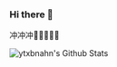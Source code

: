 ### Hi there 👋

<!--
**ytxbnahn/ytxbnahn** is a ✨ _special_ ✨ repository because its `README.md` (this file) appears on your GitHub profile.

Here are some ideas to get you started:

- 🔭 I’m currently working on ...
- 🌱 I’m currently learning ...
- 👯 I’m looking to collaborate on ...
- 🤔 I’m looking for help with ...
- 💬 Ask me about ...
- 📫 How to reach me: ...
- 😄 Pronouns: ...
- ⚡ Fun fact: ...
-->
冲冲冲🛫️🛫️🛫️🛫️🛫️

![ytxbnahn's Github Stats](https://github-readme-stats.vercel.app/api?username=ytxbnahn&show_icons=true&title_color=fff&icon_color=79ff97&text_color=9f9f9f&bg_color=151515&hide=["contribs","prs"])


